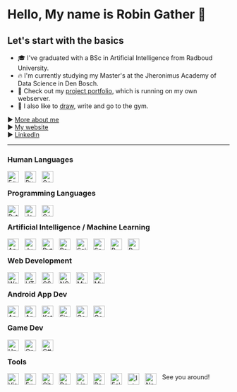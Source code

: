 # Hello, My name is Robin Gather 👀
<link rel="stylesheet" href="https://cdn.jsdelivr.net/gh/devicons/devicon@v2.15.1/devicon.min.css">

## Let's start with the basics

- 🎓 I've graduated with a BSc in Artificial Intelligence from Radboud University.
- 🔥 I'm currently studying my Master's at the Jheronimus Academy of Data Science in Den Bosch.
- 🙌 Check out my [project portfolio](http://robingather.com/work), which is running on my own webserver.
- 🍑 I also like to [draw](http://art.robingather.com), write and go to the gym.

▶ [More about me](http://robingather.com/about)<br>
▶ [My website](http://robingather.com)<br>
▶ [LinkedIn](https://linkedin.com/in/robingather)

---

### Human Languages

<img align="left" alt="Egnlish" width="26px" src="https://flagicons.lipis.dev/flags/4x3/gb.svg" style="padding-right:10px;" />
<img align="left" alt="Dutch" width="26px" src="https://flagicons.lipis.dev/flags/4x3/nl.svg" style="padding-right:10px;" />
<img align="left" alt="German" width="26px" src="https://flagicons.lipis.dev/flags/4x3/de.svg" style="padding-right:10px;" />

<br />

### Programming Languages

<img align="left" alt="Python" width="26px" src="https://cdn.jsdelivr.net/gh/devicons/devicon/icons/python/python-original.svg" style="padding-right:10px;" />
<img align="left" alt="Java" width="26px" src="https://cdn.jsdelivr.net/gh/devicons/devicon/icons/java/java-original.svg" style="padding-right:10px;" />
<img align="left" alt="C++" width="26px" src="https://cdn.jsdelivr.net/gh/devicons/devicon/icons/cplusplus/cplusplus-original.svg" style="padding-right:10px;" />

<br />

### Artificial Intelligence / Machine Learning

<img align="left" alt="Anaconda" width="26px" src="https://cdn.jsdelivr.net/gh/devicons/devicon/icons/anaconda/anaconda-original.svg" style="padding-right:10px;" />

<img align="left" alt="Jupyter" width="26px" src="https://cdn.jsdelivr.net/gh/devicons/devicon/icons/jupyter/jupyter-original-wordmark.svg" style="padding-right:10px;" />
<img align="left" alt="Pytorch" width="26px" src="https://cdn.jsdelivr.net/gh/devicons/devicon/icons/pytorch/pytorch-original.svg" style="padding-right:10px;" />
<img align="left" alt="Pandas" width="26px" src="https://cdn.jsdelivr.net/gh/devicons/devicon/icons/pandas/pandas-original.svg" style="padding-right:10px;" />
<img align="left" alt="Scikit Learn" width="26px" src="https://seeklogo.com/images/S/scikit-learn-logo-8766D07E2E-seeklogo.com.png" style="padding-right:10px;" />
<img align="left" alt="Seaborn" width="26px" src="https://seeklogo.com/images/S/seaborn-logo-244EB2DEC5-seeklogo.com.png" style="padding-right:10px;" />
<img align="left" alt="R" width="26px" src="https://cdn.jsdelivr.net/gh/devicons/devicon/icons/r/r-original.svg" style="padding-right:10px;" />
<img align="left" alt="R" width="26px" src="https://seeklogo.com/images/P/power-bi-icon-logo-E1B451ED39-seeklogo.com.png" style="padding-right:10px;" />

<br />

### Web Development
<img align="left" alt="Wordpress" width="26px" src="https://seeklogo.com/images/W/wordpress-icon-logo-45667D3313-seeklogo.com.png" style="padding-right:10px;" />
<img align="left" alt="HTML5" width="26px" src="https://cdn.jsdelivr.net/gh/devicons/devicon/icons/html5/html5-original.svg" style="padding-right:10px;" />
<img align="left" alt="CSS3" width="26px" src="https://cdn.jsdelivr.net/gh/devicons/devicon/icons/css3/css3-original.svg" style="padding-right:10px;" />
<img align="left" alt="NGINX" width="26px" src="https://cdn.jsdelivr.net/gh/devicons/devicon/icons/nginx/nginx-original.svg" style="padding-right:10px;" />
<img align="left" alt="MySQL" width="26px" src="https://cdn.jsdelivr.net/gh/devicons/devicon/icons/mysql/mysql-original.svg" style="padding-right:10px;" />
<img align="left" alt="MySQL" width="26px" src="https://seeklogo.com/images/G/google-analytics-logo-879A9F173A-seeklogo.com.png" style="padding-right:10px;" />

<br />

### Android App Dev
<img align="left" alt="Android" width="26px" src="https://cdn.jsdelivr.net/gh/devicons/devicon/icons/android/android-plain.svg" style="padding-right:10px;" />
<img align="left" alt="Android Studio" width="26px" src="https://seeklogo.com/images/A/android-studio-logo-1EE788C6EC-seeklogo.com.png" style="padding-right:10px;" />
<img align="left" alt="Kotlin" width="26px" src="https://cdn.jsdelivr.net/gh/devicons/devicon/icons/kotlin/kotlin-original.svg" style="padding-right:10px;" />
<img align="left" alt="Firebase" width="26px" src="https://cdn.jsdelivr.net/gh/devicons/devicon/icons/firebase/firebase-plain.svg" style="padding-right:10px;" />
<img align="left" alt="Google Play Console" width="26px" src="https://seeklogo.com/images/G/google-play-logo-C0F8C12322-seeklogo.com.png" style="padding-right:10px;" />
<img align="left" alt="Google Admob" width="26px" src="https://seeklogo.com/images/G/google-admob-logo-09A4DF4C15-seeklogo.com.png" style="padding-right:10px;" />

<br />

### Game Dev
<img align="left" alt="Unity" width="26px" src="https://cdn.jsdelivr.net/gh/devicons/devicon/icons/unity/unity-original.svg" style="padding-right:10px;" />
<img align="left" alt="OpenGL" width="26px" src="https://cdn.jsdelivr.net/gh/devicons/devicon/icons/opengl/opengl-original.svg" style="padding-right:10px;" />
<img align="left" alt="C#" width="26px" src="https://cdn.jsdelivr.net/gh/devicons/devicon/icons/csharp/csharp-original.svg" style="padding-right:10px;" />

<br />

### Tools
<img align="left" alt="Visual Studio Code" width="26px" src="https://cdn.jsdelivr.net/gh/devicons/devicon/icons/vscode/vscode-original.svg" style="padding-right:10px;" />
<img align="left" alt="Excel" width="26px" src="https://seeklogo.com/images/E/excel-logo-974BFF9CB9-seeklogo.com.png" style="padding-right:10px;" />
<img align="left" alt="Git" width="26px" src="https://cdn.jsdelivr.net/gh/devicons/devicon/icons/git/git-original.svg" style="padding-right:10px;" />
<img align="left" alt="Docker" width="26px" src="https://cdn.jsdelivr.net/gh/devicons/devicon/icons/docker/docker-plain-wordmark.svg" style="padding-right:10px;" />
<img align="left" alt="Linux" width="26px" src="https://cdn.jsdelivr.net/gh/devicons/devicon/icons/linux/linux-original.svg" style="padding-right:10px;" />
<img align="left" alt="Bash" width="26px" src="https://cdn.jsdelivr.net/gh/devicons/devicon/icons/bash/bash-original.svg" style="padding-right:10px;" />
<img align="left" alt="Eclipse" width="26px" src="https://seeklogo.com/images/E/eclipse-logo-85FE4BEA34-seeklogo.com.png" style="padding-right:10px;" />
<img align="left" alt="IntelliJ IDEA" width="26px" src="https://seeklogo.com/images/I/intellij-idea-logo-F0395EF783-seeklogo.com.png" style="padding-right:10px;" />
<img align="left" alt="Notepad++" width="26px" src="https://seeklogo.com/images/N/notepad-logo-DEA8568756-seeklogo.com.png" style="padding-right:10px;" />

See you around!
